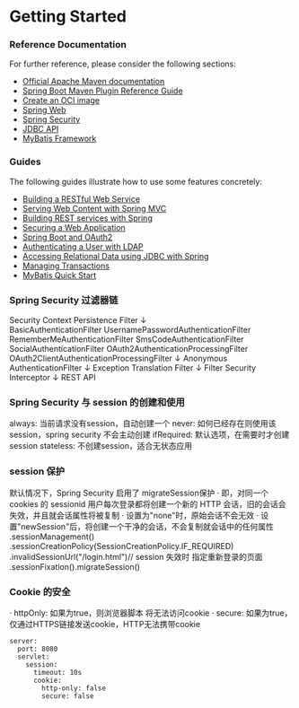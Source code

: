 # Getting Started

### Reference Documentation
For further reference, please consider the following sections:

* [Official Apache Maven documentation](https://maven.apache.org/guides/index.html)
* [Spring Boot Maven Plugin Reference Guide](https://docs.spring.io/spring-boot/docs/2.3.1.RELEASE/maven-plugin/reference/html/)
* [Create an OCI image](https://docs.spring.io/spring-boot/docs/2.3.1.RELEASE/maven-plugin/reference/html/#build-image)
* [Spring Web](https://docs.spring.io/spring-boot/docs/2.3.1.RELEASE/reference/htmlsingle/#boot-features-developing-web-applications)
* [Spring Security](https://docs.spring.io/spring-boot/docs/2.3.1.RELEASE/reference/htmlsingle/#boot-features-security)
* [JDBC API](https://docs.spring.io/spring-boot/docs/2.3.1.RELEASE/reference/htmlsingle/#boot-features-sql)
* [MyBatis Framework](https://mybatis.org/spring-boot-starter/mybatis-spring-boot-autoconfigure/)

### Guides
The following guides illustrate how to use some features concretely:

* [Building a RESTful Web Service](https://spring.io/guides/gs/rest-service/)
* [Serving Web Content with Spring MVC](https://spring.io/guides/gs/serving-web-content/)
* [Building REST services with Spring](https://spring.io/guides/tutorials/bookmarks/)
* [Securing a Web Application](https://spring.io/guides/gs/securing-web/)
* [Spring Boot and OAuth2](https://spring.io/guides/tutorials/spring-boot-oauth2/)
* [Authenticating a User with LDAP](https://spring.io/guides/gs/authenticating-ldap/)
* [Accessing Relational Data using JDBC with Spring](https://spring.io/guides/gs/relational-data-access/)
* [Managing Transactions](https://spring.io/guides/gs/managing-transactions/)
* [MyBatis Quick Start](https://github.com/mybatis/spring-boot-starter/wiki/Quick-Start)

### Spring Security 过滤器链
Security Context Persistence Filter
            ↓    
BasicAuthenticationFilter
UsernamePasswordAuthenticationFilter
RememberMeAuthenticationFilter
SmsCodeAuthenticationFilter
SocialAuthenticationFilter
OAuth2AuthenticationProcessingFilter
OAuth2ClientAuthenticationProcessingFilter
            ↓
Anonymous AuthenticationFilter
            ↓
Exception Translation Filter
            ↓
Filter Security Interceptor
            ↓
        REST API
        
### Spring Security 与 session 的创建和使用
always:     当前请求没有session，自动创建一个
never:      如何已经存在则使用该session，spring security 不会主动创建
ifRequired: 默认选项，在需要时才创建session
stateless:  不创建session，适合无状态应用

### session 保护
默认情况下，Spring Security 启用了 migrateSession保护
· 即，对同一个cookies 的 sessionid 用户每次登录都将创建一个新的 HTTP 会话，旧的会话会失效，并且就会话属性将被复制
· 设置为"none"时，原始会话不会无效
· 设置"newSession"后，将创建一个干净的会话，不会复制就会话中的任何属性
    .sessionManagement()
    .sessionCreationPolicy(SessionCreationPolicy.IF_REQUIRED)
    .invalidSessionUrl("/login.html")// session 失效时 指定重新登录的页面
    .sessionFixation().migrateSession()
    
### Cookie 的安全
· httpOnly: 如果为true，则浏览器脚本 将无法访问cookie
· secure: 如果为true，仅通过HTTPS链接发送cookie，HTTP无法携带cookie

    server:
      port: 8080
      servlet:
        session:
          timeout: 10s
          cookie:
            http-only: false
            secure: false




